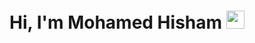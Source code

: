 # Hi, I'm Mohamed Hisham <img src="https://github.com/TheDudeThatCode/TheDudeThatCode/blob/master/Assets/Hi.gif" width="29px">

<!--
- 🔭 I’m currently working on ...
- 🌱 I’m currently learning ...
-->
